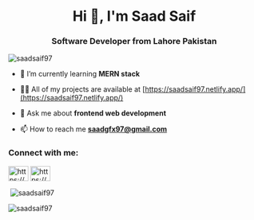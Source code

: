 <h1 align="center">Hi 👋, I'm Saad Saif</h1>
<h3 align="center">Software Developer from Lahore Pakistan</h3>

<p align="left"> <img src="https://komarev.com/ghpvc/?username=saadsaif97&label=Profile%20views&color=0e75b6&style=flat" alt="saadsaif97" /> </p>

- 🌱 I’m currently learning **MERN stack**

- 👨‍💻 All of my projects are available at [https://saadsaif97.netlify.app/](https://saadsaif97.netlify.app/)

- 💬 Ask me about **frontend web development**

- 📫 How to reach me **saadgfx97@gmail.com**

<h3 align="left">Connect with me:</h3>
<p align="left">
<a href="https://linkedin.com/in/https://www.linkedin.com/in/saad-saif-bb6a3a201/" target="blank"><img align="center" src="https://raw.githubusercontent.com/rahuldkjain/github-profile-readme-generator/master/src/images/icons/Social/linked-in-alt.svg" alt="https://www.linkedin.com/in/saad-saif-bb6a3a201/" height="30" width="40" /></a>
<a href="https://www.youtube.com/c/https://www.youtube.com/channel/ucylxubh0e-m5_he24xizm0w" target="blank"><img align="center" src="https://raw.githubusercontent.com/rahuldkjain/github-profile-readme-generator/master/src/images/icons/Social/youtube.svg" alt="https://www.youtube.com/channel/ucylxubh0e-m5_he24xizm0w" height="30" width="40" /></a>
</p>

<p>&nbsp;<img align="center" src="https://github-readme-stats.vercel.app/api?username=saadsaif97&show_icons=true&locale=en" alt="saadsaif97" /></p>

<p><img align="center" src="https://github-readme-streak-stats.herokuapp.com/?user=saadsaif97&" alt="saadsaif97" /></p>
